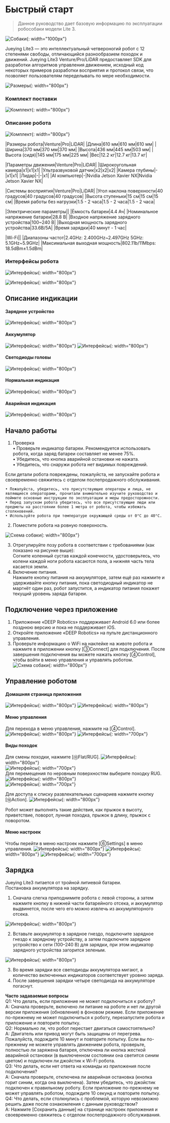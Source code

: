 # Быстрый старт

> Данное руководство дает базовую информацию по эксплуатации робособаки модели Lite 3.

![Cобаки](/assets/images/StartPage.png){: width="1000px"}

Jueying Lite3 — это интеллектуальный четвероногий робот с 12 степенями свободы, отличающийся разнообразием походок и движений. Jueying Lite3 Venture/Pro/LiDAR предоставляет SDK для разработки алгоритмов управления движением, исходный код некоторых примеров разработки восприятия и протокол связи, что позволяет пользователям переделывать по мере необходимости.

![Размеры](/assets/images/size.png){: width="800px"}

### Комплект поставки

![Комплект](/assets/images/Комплектация.png){: width="800px"}

### Описание робота

![Комплект](/assets/images/view.png){: width="800px"}

|Размеры робота|Venture|Pro|LiDAR|
|Длина|610 мм|610 мм|610 мм|
|Ширина|370 мм|370 мм|370 мм|
|Высота|436 мм|445 мм|503 мм|
|Высота (сидя)|145 мм|175 мм|225 мм|
|Вес|12.2 кг|12.7 кг|13.7 кг|

|Параметры движения|Venture|Pro|LiDAR|
|Широкоугольная камера|x1|x1|x1|
|Ультразвуковой датчик|x2|x2|x2|
|Камера глубины|-|x1|x1|
|Лидар|-|-|x1|
|AI компьютер|-|Nvidia Jetson Xavier NX|Nvidia Jetson Xavier NX|

|Системы восприятия|Venture|Pro|LiDAR|
|Угол наклона поверхности|40 градусов|40 градусов|40 градусов|
|Высота ступеньки|15 см|15 см|15 см|
|Время работы без нагрузки|1.5 - 2 часа|1.5 - 2 часа|1.5 - 2 часа|

|Электрические параметры||
|Ёмкость батареи|4.4 Ач|
|Номинальное напряжение батареи|28.8 В|
|Входное напряжение зарядного устройства|100~240 В|
|Выходная мощность зарядного устройства|33.6В/5А|
|Время зарядки|40 минут - 1 час|

|Wi-Fi||
|Диапазоны частот|2.4GHz: 2.400GHz~2.497GHz 5GHz: 5.1GHz~5.9GHz|
|Максимальная выходная мощность|802.11b/11Mbps: 18.5dBm±1.5dBm|

### Интерфейсы робота

![Интерфейсы](/assets/images/Интерфейсы_venture.png){: width="800px"}

![Интерфейсы](/assets/images/Интерфейсы_PRO_LiDAR.png){: width="800px"}

## Описание индикации
#### Зарядное устройство
![Интерфейсы](/assets/images/индикация_зарядки.png){: width="800px"}
#### Аккумулятор
![Интерфейсы](/assets/images/индикация_робота_батареи.png){: width="800px"}
![Интерфейсы](/assets/images/индикация.png){: width="800px"}
#### Светодиоды головы
![Интерфейсы](/assets/images/Светодиоды_головы.png){: width="800px"}
#### Нормальная индикация
![Интерфейсы](/assets/images/стандарт_индик_бошки.png){: width="800px"}
#### Аварийная индикация
![Интерфейсы](/assets/images/нестандарт_индик_бошки.png){: width="800px"}


## Начало работы
1) Проверка                                                                                                                                                               
• Проверьте индикатор батареи. Рекомендуется использовать робота, когда заряд батареи составляет не менее 75%.                                                            
• Убедитесь, что кнопка аварийной остановки не нажата.                                                                                                                    
• Убедитесь, что снаружи робота нет видимых повреждений.                                                                                                                  
                                                                                                                             
Если детали робота повреждены, пожалуйста, не запускайте робота и своевременно свяжитесь с отделом послепродажного обслуживания.                                         

```warning
• Пожалуйста, убедитесь, что присутствующие операторы и лица, не являющиеся операторами, прочитали внимательно изучите руководство и поймите основные инструкции по эксплуатации и меры предосторожности.              
• Перед запуском робота убедитесь, что все присутствующие люди или предметы на расстоянии более 1 метра от робота, чтобы избежать столкновений.      
• Используйте робота при температуре окружающей среды от 0°C до 40°C.      

```

2) Поместите робота на ровную поверхность.

![Схема собаки](/assets/images/handle.png){: width="800px"}

3) Отрегулируйте позу робота в соответствии с требованиями (как показано на рисунке выше):                                                                               
Cогните коленный сустав каждой конечности, удостоверьтесь, что колени каждой ноги робота касаются пола, а нижняя часть тела касается земли.                               
4) Включение питания.                                                                                                                                                    
Нажмите кнопку питания на аккумуляторе, затем ещё раз нажмите и удерживайте кнопку питания, пока светодиодный индикатор не маргнёт один раз, робот запустится, а индикатор питания покажет текущий уровень заряда батареи.

## Подключение через приложение
1. Приложение «DEEP Robotics» поддерживает Android 6.0 или более позднюю версию и пока не поддерживает iOS.     
2. Откройте приложение «DEEP Robotics» на пульте дистанционного управления.     
3. Проверьте информацию о WiFi на наклейке на животе робота и нажмите в приложении кнопку [③Connect] для подключения. После завершения подключения вы можете нажать кнопку [④Control], чтобы войти в меню управления и управлять роботом.     
![Схема собаки](/assets/images/APP_after_connection.png){: width="800px"}

## Управление роботом

#### Домашняя страница приложения
![Интерфейсы](/assets/images/APP_home_page.png){: width="800px"}
![Интерфейсы](/assets/images/first_app.png){: width="800px"}
#### Меню управления
Для перехода в меню управления, нажмите на [④Control].
![Интерфейсы](/assets/images/APP_2_screen.png){: width="800px"}
![Интерфейсы](/assets/images/func5_13.png){: width="700px"}

#### Виды походок
Для смены походки, нажмите [⑮Flat/RUG].
![Интерфейсы](/assets/images/APP_3_screen.png){: width="800px"}     
![Интерфейсы](/assets/images/crawl.png){: width="700px"}     
Для перемещения по неровным поверхностям выберите походку RUG.     
![Интерфейсы](/assets/images/APP_4_screen.png){: width="800px"}     
![Интерфейсы](/assets/images/RUG.png){: width="700px"}     

Для доступа к списку развлекательных сценариев нажмите кнопку [⑱Action].
![Интерфейсы](/assets/images/APP_5_screen.png){: width="800px"}
    
Робот может выполнять такие действия, как прыжок в высоту, приветствие, поворот, лунная походка, прыжок в длину, прыжок с поворотом.

#### Меню настроек
Чтобы перейти в меню настроек нажмите [⑥Settings] в меню управления.
![Интерфейсы](/assets/images/APP_6_screen.png){: width="800px"}
![Интерфейсы](/assets/images/APP_7_screen.png){: width="800px"}
![Интерфейсы](/assets/images/func22-35.png){: width="700px"}

## Зарядка
Jueying Lite3 питается от тройной литиевой батареи.      
Постановка аккумулятора на зарядку.      
1. Сначала слегка приподнимите робота с левой стороны, а затем нажмите кнопку в нижней части батарейного отсека, и аккумулятор выдвинется, после чего его можно извлечь из аккумуляторного отсека.

![Интерфейсы](/assets/images/battery_out.png){: width="800px"}

2. Вставьте аккумулятор в зарядное гнездо, подключите зарядное гнездо к зарядному устройству, а затем подключите зарядное устройство к сети (100–240 В) для зарядки, при этом индикатор зарядного устройства загорится зеленым.      

![Интерфейсы](/assets/images/charging.png){: width="800px"}

3. Во время зарядки все светодиоды аккумулятора мигают, а количество включенных индикаторов соответствует уровню заряда.      
4. После завершения зарядки четыре светодиода на аккумуляторе погаснут.      

**Часто задаваемые вопросы**                                                                                                                                       
Q1: Что делать, если приложение не может подключиться к роботу?                                                                                                     
A: Сначала проверьте, включено ли питание на роботе и нет ли другой версии приложения (обновления) в фоновом режиме. Если приложение по-прежнему не может подключиться к роботу, перезапустите робота и приложение и повторите попытку.                                                                                                     
Q2: Нормально ли, что робот перестает двигаться самостоятельно?                                                                                                    
A: Двигатель или привод могут быть защищены от перегрева. Пожалуйста, подождите 10 минут и повторите попытку. Если вы по-прежнему не можете управлять движением робота, проверьте, полностью ли заряжена батарея, отключена ли кнопка жесткой аварийной остановки (в выключенном состоянии она светится синим цветом) и подключен ли джойстик к Wi-Fi робота.                                                                                                                                                        
Q3: Что делать, если нет ответа на команды из приложения после подключения?                                                                                          
A: Сначала проверьте, отключена ли аварийная остановка (кнопка горит синим, когда она выключена). Затем убедитесь, что джойстик подключен к правильному роботу. Если приложение по-прежнему не может управлять роботом, подождите 10 секунд и повторите попытку.                                                                         
Q4: Что делать, если столкнулись с проблемой, которую невозможно решить даже после ознакомления с данным руководством?                                                
A: Нажмите [Сохранить данные] на странице настроек приложения и своевременно свяжитесь с отделом послепродажного обслуживания.                                          



